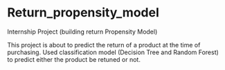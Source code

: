 # Return_propensity_model
Internship Project (building return Propensity Model)

This project is about to predict the return of a product at the time of purchasing.
Used classification model (Decision Tree and Random Forest) to predict either the product be retuned or not.
